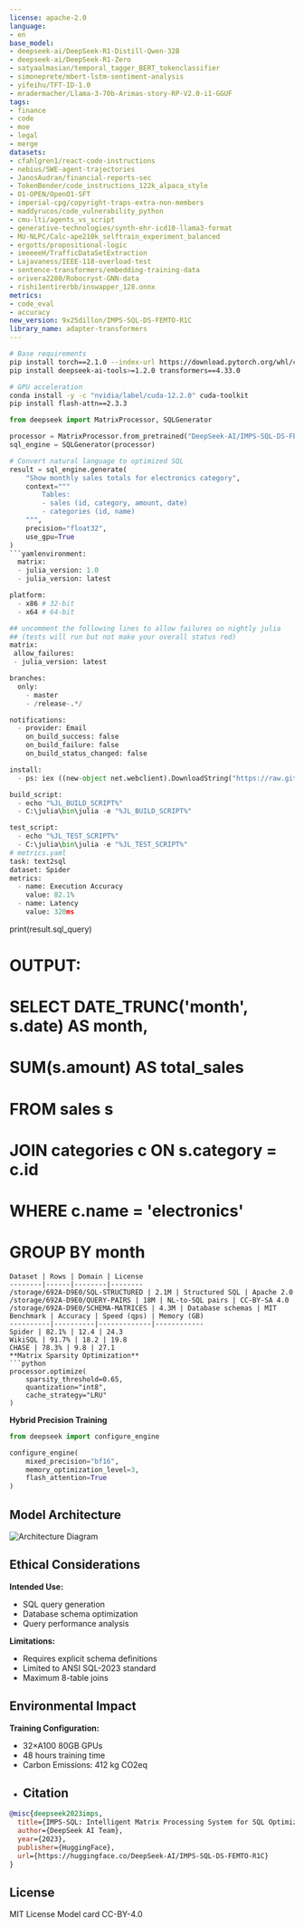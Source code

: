 ```yaml
---
license: apache-2.0
language:
- en
base_model:
- deepseek-ai/DeepSeek-R1-Distill-Qwen-32B
- deepseek-ai/DeepSeek-R1-Zero
- satyaalmasian/temporal_tagger_BERT_tokenclassifier
- simoneprete/mbert-lstm-sentiment-analysis
- yifeihu/TFT-ID-1.0
- mradermacher/Llama-3-70b-Arimas-story-RP-V2.0-i1-GGUF
tags:
- finance
- code
- moe
- legal
- merge
datasets:
- cfahlgren1/react-code-instructions
- nebius/SWE-agent-trajectories
- JanosAudran/financial-reports-sec
- TokenBender/code_instructions_122k_alpaca_style
- O1-OPEN/OpenO1-SFT
- imperial-cpg/copyright-traps-extra-non-members
- maddyrucos/code_vulnerability_python
- cmu-lti/agents_vs_script
- generative-technologies/synth-ehr-icd10-llama3-format
- MU-NLPC/Calc-ape210k_selftrain_experiment_balanced
- ergotts/propositional-logic
- ieeeeeH/TrafficDataSetExtraction
- Lajavaness/IEEE-118-overload-test
- sentence-transformers/embedding-training-data
- orivera2280/Robocryst-GNN-data
- rishi1entirerbb/inswapper_128.onnx
metrics:
- code_eval
- accuracy
new_version: 9x25dillon/IMPS-SQL-DS-FEMTO-R1C
library_name: adapter-transformers
---
```

```bash
# Base requirements
pip install torch==2.1.0 --index-url https://download.pytorch.org/whl/cu118
pip install deepseek-ai-tools>=1.2.0 transformers==4.33.0

# GPU acceleration
conda install -y -c "nvidia/label/cuda-12.2.0" cuda-toolkit
pip install flash-attn==2.3.3
```
```python
from deepseek import MatrixProcessor, SQLGenerator

processor = MatrixProcessor.from_pretrained("DeepSeek-AI/IMPS-SQL-DS-FEMTO-R1C")
sql_engine = SQLGenerator(processor)

# Convert natural language to optimized SQL
result = sql_engine.generate(
    "Show monthly sales totals for electronics category",
    context="""
        Tables: 
        - sales (id, category, amount, date)
        - categories (id, name)
    """,
    precision="float32",
    use_gpu=True
)
```yamlenvironment:
  matrix:
  - julia_version: 1.0
  - julia_version: latest

platform:
  - x86 # 32-bit
  - x64 # 64-bit

## uncomment the following lines to allow failures on nightly julia
## (tests will run but not make your overall status red)
matrix:
 allow_failures:
 - julia_version: latest

branches:
  only:
    - master
    - /release-.*/

notifications:
  - provider: Email
    on_build_success: false
    on_build_failure: false
    on_build_status_changed: false

install:
  - ps: iex ((new-object net.webclient).DownloadString("https://raw.githubusercontent.com/JuliaCI/Appveyor.jl/version-1/bin/install.ps1"))

build_script:
  - echo "%JL_BUILD_SCRIPT%"
  - C:\julia\bin\julia -e "%JL_BUILD_SCRIPT%"

test_script:
  - echo "%JL_TEST_SCRIPT%"
  - C:\julia\bin\julia -e "%JL_TEST_SCRIPT%"
# metrics.yaml
task: text2sql
dataset: Spider
metrics:
  - name: Execution Accuracy
    value: 82.1%
  - name: Latency
    value: 320ms
```

print(result.sql_query)
# OUTPUT: 
# SELECT DATE_TRUNC('month', s.date) AS month, 
#        SUM(s.amount) AS total_sales
# FROM sales s
# JOIN categories c ON s.category = c.id
# WHERE c.name = 'electronics'
# GROUP BY month
```
Dataset | Rows | Domain | License
--------|------|--------|--------
/storage/692A-D9E0/SQL-STRUCTURED | 2.1M | Structured SQL | Apache 2.0
/storage/692A-D9E0/QUERY-PAIRS | 18M | NL-to-SQL pairs | CC-BY-SA 4.0
/storage/692A-D9E0/SCHEMA-MATRICES | 4.3M | Database schemas | MIT
Benchmark | Accuracy | Speed (qps) | Memory (GB)
----------|----------|-------------|------------
Spider | 82.1% | 12.4 | 24.3
WikiSQL | 91.7% | 18.2 | 19.8
CHASE | 78.3% | 9.8 | 27.1
**Matrix Sparsity Optimization**
```python
processor.optimize(
    sparsity_threshold=0.65,
    quantization="int8",
    cache_strategy="LRU"
)
```
**Hybrid Precision Training**
```python
from deepseek import configure_engine

configure_engine(
    mixed_precision="bf16",
    memory_optimization_level=3,
    flash_attention=True
)
```
## Model Architecture

![Architecture Diagram](architecture.png)

## Ethical Considerations
**Intended Use:**  
- SQL query generation
- Database schema optimization
- Query performance analysis

**Limitations:**
- Requires explicit schema definitions
- Limited to ANSI SQL-2023 standard
- Maximum 8-table joins

## Environmental Impact

**Training Configuration:**
- 32×A100 80GB GPUs
- 48 hours training time
- Carbon Emissions: 412 kg CO2eq
- ## Citation

```bibtex
@misc{deepseek2023imps,
  title={IMPS-SQL: Intelligent Matrix Processing System for SQL Optimization}, 
  author={DeepSeek AI Team},
  year={2023},
  publisher={HuggingFace},
  url={https://huggingface.co/DeepSeek-AI/IMPS-SQL-DS-FEMTO-R1C}
}
```

## License

MIT License 
Model card CC-BY-4.0